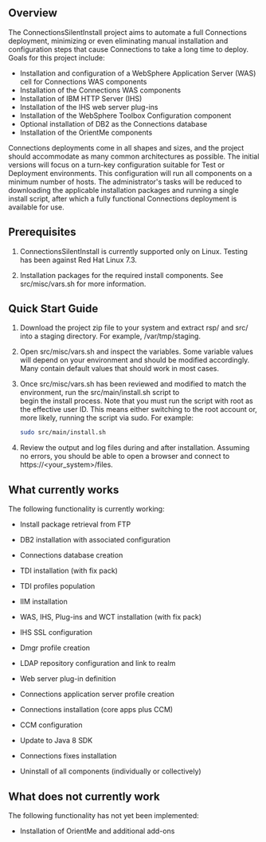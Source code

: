 ## Overview

The ConnectionsSilentInstall project aims to automate a full Connections deployment, minimizing or even eliminating manual
installation and configuration steps that cause Connections to take a long time to deploy. Goals for this project include:

  - Installation and configuration of a WebSphere Application Server (WAS) cell for Connections WAS components
  - Installation of the Connections WAS components
  - Installation of IBM HTTP Server (IHS)
  - Installation of the IHS web server plug-ins
  - Installation of the WebSphere Toolbox Configuration component
  - Optional installation of DB2 as the Connections database
  - Installation of the OrientMe components
  
Connections deployments come in all shapes and sizes, and the project should accommodate as many common architectures as 
possible. The initial versions will focus on a turn-key configuration suitable for Test or Deployment environments. This
configuration will run all components on a minimum number of hosts. The administrator's tasks will be reduced to downloading the applicable installation packages and running a single install script, after which a fully functional Connections deployment is available for use.

## Prerequisites

1. ConnectionsSilentInstall is currently supported only on Linux. Testing has been against Red Hat Linux 7.3.

2. Installation packages for the required install components. See src/misc/vars.sh for more information.

## Quick Start Guide

1. Download the project zip file to your system and extract rsp/ and src/ into a staging directory. For example,
   /var/tmp/staging.
	
2. Open src/misc/vars.sh and inspect the variables. Some variable values will depend on your environment and should be
   modified accordingly. Many contain default values that should work in most cases.
	
3. Once src/misc/vars.sh has been reviewed and modified to match the environment, run the src/main/install.sh script to   
   begin the install process. Note that you must run the script with root as the effective user ID. This means either switching to the root account or, more likely, running the script via sudo. For example: 
	
	```Bash
	sudo src/main/install.sh
	```

4. Review the output and log files during and after installation. Assuming no errors, you should be able to open a browser
   and connect to https://<your_system>/files.

## What currently works

The following functionality is currently working:

- Install package retrieval from FTP

- DB2 installation with associated configuration

- Connections database creation

- TDI installation (with fix pack)

- TDI profiles population

- IIM installation

- WAS, IHS, Plug-ins and WCT installation (with fix pack)

- IHS SSL configuration

- Dmgr profile creation

- LDAP repository configuration and link to realm

- Web server plug-in definition

- Connections application server profile creation

- Connections installation (core apps plus CCM)

- CCM configuration

- Update to Java 8 SDK

- Connections fixes installation

- Uninstall of all components (individually or collectively)

## What does not currently work

The following functionality has not yet been implemented:

- Installation of OrientMe and additional add-ons